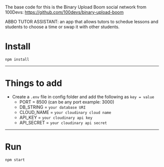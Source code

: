 The base code for this is the Binary Upload Boom social network from 100Devs: https://github.com/100devs/binary-upload-boom

ABBO TUTOR ASSISTANT: an app that allows tutors to schedue lessons and students to choose a time or swap it with other students.

# Install

`npm install`

---

# Things to add

- Create a `.env` file in config folder and add the following as `key = value`
  - PORT = 8500 (can be any port example: 3000)
  - DB_STRING = `your database URI`
  - CLOUD_NAME = `your cloudinary cloud name`
  - API_KEY = `your cloudinary api key`
  - API_SECRET = `your cloudinary api secret`

---

# Run

`npm start`
